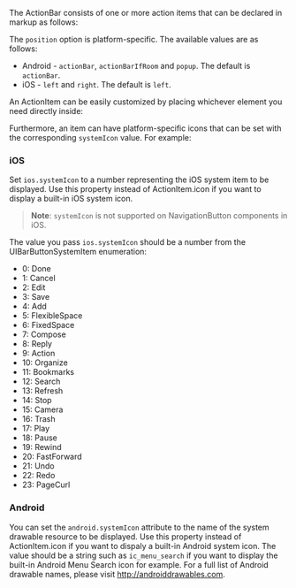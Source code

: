 The ActionBar consists of one or more action items that can be declared in markup as follows:

<snippet id='action-bar-action-items-html'/>

The `position` option is platform-specific. The available values are as follows:

* Android - `actionBar`, `actionBarIfRoom` and `popup`. The default is `actionBar`.
* iOS - `left` and `right`. The default is `left`.

An ActionItem can be easily customized by placing whichever element you need directly inside:
<snippet id='action-bar-custom-action-item-html'/>

Furthermore, an item can have platform-specific icons that can be set with the corresponding `systemIcon` value. For example:
<snippet id='action-bar-platform-specific-icons-html'/>

### iOS

Set `ios.systemIcon` to a number representing the iOS system item to be displayed. Use this property instead of ActionItem.icon if you want to display a built-in iOS system icon.

> **Note**: `systemIcon` is not supported on NavigationButton components in iOS.

The value you pass `ios.systemIcon` should be a number from the UIBarButtonSystemItem enumeration:

* 0: Done
* 1: Cancel
* 2: Edit
* 3: Save
* 4: Add
* 5: FlexibleSpace
* 6: FixedSpace
* 7: Compose
* 8: Reply
* 9: Action
* 10: Organize
* 11: Bookmarks
* 12: Search
* 13: Refresh
* 14: Stop
* 15: Camera
* 16: Trash
* 17: Play
* 18: Pause
* 19: Rewind
* 20: FastForward
* 21: Undo
* 22: Redo
* 23: PageCurl

### Android

You can set the `android.systemIcon` attribute to the name of the system drawable resource to be displayed. Use this property instead of ActionItem.icon if you want to dispaly a built-in Android system icon. The value should be a string such as `ic_menu_search` if you want to display the built-in Android Menu Search icon for example. For a full list of Android drawable names, please visit http://androiddrawables.com.
